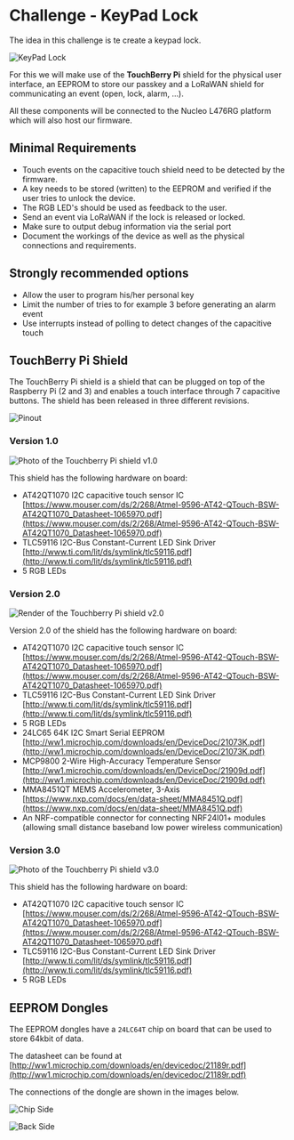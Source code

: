 # Challenge - KeyPad Lock

The idea in this challenge is te create a keypad lock.

![KeyPad Lock](./img/keypad-lock.jpg)

For this we will make use of the **TouchBerry Pi** shield for the physical user interface, an EEPROM to store our passkey and a LoRaWAN shield for communicating an event (open, lock, alarm, ...).

All these components will be connected to the Nucleo L476RG platform which will also host our firmware.

## Minimal Requirements

* Touch events on the capacitive touch shield need to be detected by the firmware.
* A key needs to be stored (written) to the EEPROM and verified if the user tries to unlock the device.
* The RGB LED's should be used as feedback to the user.
* Send an event via LoRaWAN if the lock is released or locked.
* Make sure to output debug information via the serial port
* Document the workings of the device as well as the physical connections and requirements.

## Strongly recommended options

* Allow the user to program his/her personal key
* Limit the number of tries to for example 3 before generating an alarm event
* Use interrupts instead of polling to detect changes of the capacitive touch

## TouchBerry Pi Shield

The TouchBerry Pi shield is a shield that can be plugged on top of the Raspberry Pi (2 and 3) and enables a touch interface through 7 capacitive buttons. The shield has been released in three different revisions.

<!-- You can find the schematic and component list on the project page at CircuitMaker [https://circuitmaker.com/Projects/Details/Sille-Van-Landschoot-2/TouchBerry-Pi](https://circuitmaker.com/Projects/Details/Sille-Van-Landschoot-2/TouchBerry-Pi). -->

![Pinout](./img/touchberry-pi-v3-backside.png)

### Version 1.0

![Photo of the Touchberry Pi shield v1.0](./img/touchberry-pi-v1.jpg)

This shield has the following hardware on board:

* AT42QT1070 I2C capacitive touch sensor IC [https://www.mouser.com/ds/2/268/Atmel-9596-AT42-QTouch-BSW-AT42QT1070_Datasheet-1065970.pdf](https://www.mouser.com/ds/2/268/Atmel-9596-AT42-QTouch-BSW-AT42QT1070_Datasheet-1065970.pdf)
* TLC59116 I2C-Bus Constant-Current LED Sink Driver [http://www.ti.com/lit/ds/symlink/tlc59116.pdf](http://www.ti.com/lit/ds/symlink/tlc59116.pdf)
* 5 RGB LEDs

### Version 2.0

![Render of the Touchberry Pi shield v2.0](./img/touchberry-pi-v2.png)

Version 2.0 of the shield has the following hardware on board:

* AT42QT1070 I2C capacitive touch sensor IC [https://www.mouser.com/ds/2/268/Atmel-9596-AT42-QTouch-BSW-AT42QT1070_Datasheet-1065970.pdf](https://www.mouser.com/ds/2/268/Atmel-9596-AT42-QTouch-BSW-AT42QT1070_Datasheet-1065970.pdf)
* TLC59116 I2C-Bus Constant-Current LED Sink Driver [http://www.ti.com/lit/ds/symlink/tlc59116.pdf](http://www.ti.com/lit/ds/symlink/tlc59116.pdf)
* 5 RGB LEDs
* 24LC65 64K I2C Smart Serial EEPROM [http://ww1.microchip.com/downloads/en/DeviceDoc/21073K.pdf](http://ww1.microchip.com/downloads/en/DeviceDoc/21073K.pdf)
* MCP9800 2-Wire High-Accuracy Temperature Sensor [http://ww1.microchip.com/downloads/en/DeviceDoc/21909d.pdf](http://ww1.microchip.com/downloads/en/DeviceDoc/21909d.pdf)
* MMA8451QT MEMS Accelerometer, 3-Axis [https://www.nxp.com/docs/en/data-sheet/MMA8451Q.pdf](https://www.nxp.com/docs/en/data-sheet/MMA8451Q.pdf)
* An NRF-compatible connector for connecting NRF24l01+ modules (allowing small distance baseband low power wireless communication)

<!-- The schematic of the QT1070 touch sensor and the TLC59116 LED driver is shown below: -->

<!-- ![Schematic QT1070 and TLC59116](img/schematic_qt_tlc.png) -->

<!-- The schematic of the other sensors is shown below: -->

<!-- ![Schematic of the other sensors](img/schematic_sensors.png) -->

<!-- * `0x1b`: AT42QT1070 I2C capacitive touch sensor IC -->
<!-- * `0x1c`: MMA8451QT MEMS Accelerometer, 3-Axis -->
<!-- * `0x48`: MCP9800 2-Wire High-Accuracy Temperature Sensor -->
<!-- * `0x50`: 24LC65 64K I2C Smart Serial EEPROM -->
<!-- * `0x60`: TLC59116 I2C-Bus Constant-Current LED Sink Driver -->
<!-- * `0x68`: TLC59116 I2C-Bus Constant-Current LED Sink Driver All Call Address -->

<!-- Notice that all these addresses are the 7bit addresses. Some datasheets specify the 8bit address (R/W bit included as LSB `0`). This means that the 8bit address is the 7bit address multiplied by 2. -->

### Version 3.0

![Photo of the Touchberry Pi shield v3.0](./img/touchberry-pi-v3.jpg)

This shield has the following hardware on board:

* AT42QT1070 I2C capacitive touch sensor IC [https://www.mouser.com/ds/2/268/Atmel-9596-AT42-QTouch-BSW-AT42QT1070_Datasheet-1065970.pdf](https://www.mouser.com/ds/2/268/Atmel-9596-AT42-QTouch-BSW-AT42QT1070_Datasheet-1065970.pdf)
* TLC59116 I2C-Bus Constant-Current LED Sink Driver [http://www.ti.com/lit/ds/symlink/tlc59116.pdf](http://www.ti.com/lit/ds/symlink/tlc59116.pdf)
* 5 RGB LEDs

## EEPROM Dongles

The EEPROM dongles have a `24LC64T` chip on board that can be used to store 64kbit of data.

The datasheet can be found at [http://ww1.microchip.com/downloads/en/devicedoc/21189r.pdf](http://ww1.microchip.com/downloads/en/devicedoc/21189r.pdf)

The connections of the dongle are shown in the images below.

![Chip Side](./img/dongle-chip-side.png)

![Back Side](./img/dongle-back-side.png)

<!-- WIT VLAK (pinnetjes weg van je):
* LINKs: VCC
* MIDDEN: SDA
* RECHTS: NC -->

<!-- CHIP KANT (pinnetjes weg van je):
* LINKS: WP (Write Protect +> connect to ground to enable write )
* MIDDEN: SCL
* RECHTS: GND -->
